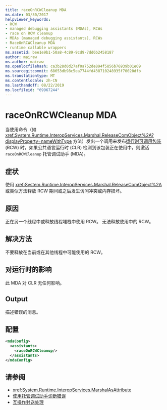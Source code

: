 ```yaml
---
title: raceOnRCWCleanup MDA
ms.date: 03/30/2017
helpviewer_keywords:
- RCW
- managed debugging assistants (MDAs), RCWs
- race on RCW cleanup
- MDAs (managed debugging assistants), RCWs
- RaceOnRCWCleanup MDA
- runtime callable wrappers
ms.assetid: bee1e9b1-50a8-4c89-9cd9-7dd6b2458187
author: mairaw
ms.author: mairaw
ms.openlocfilehash: ca3b28d0d27af0a752de894f5856b76939b01e09
ms.sourcegitcommit: 68653db98c5ea7744fd438710248935f70020dfb
ms.translationtype: MT
ms.contentlocale: zh-CN
ms.lasthandoff: 08/22/2019
ms.locfileid: "69967244"
---
```

# <a name="raceonrcwcleanup-mda"></a>raceOnRCWCleanup MDA
当使用命令（如 <xref:System.Runtime.InteropServices.Marshal.ReleaseComObject%2A?displayProperty=nameWithType> 方法）发出一个调用来发布[运行时可调用包装](../../standard/native-interop/runtime-callable-wrapper.md) (RCW) 时，如果公共语言运行时 (CLR) 检测到该包装正在使用中，则激活 `raceOnRCWCleanup` 托管调试助手 (MDA)。  
  
## <a name="symptoms"></a>症状  
 使用 <xref:System.Runtime.InteropServices.Marshal.ReleaseComObject%2A> 或类似方法释放 RCW 期间或之后发生访问冲突或内存损坏。  
  
## <a name="cause"></a>原因  
 正在另一个线程中或释放线程堆栈中使用 RCW。  无法释放使用中的 RCW。  
  
## <a name="resolution"></a>解决方法  
 不要释放在当前或在其他线程中可能使用的 RCW。  
  
## <a name="effect-on-the-runtime"></a>对运行时的影响  
 此 MDA 对 CLR 无任何影响。  
  
## <a name="output"></a>Output  
 描述错误的消息。  
  
## <a name="configuration"></a>配置  
  
```xml  
<mdaConfig>  
  <assistants>  
    <raceOnRCWCleanup/>  
  </assistants>  
</mdaConfig>  
```  
  
## <a name="see-also"></a>请参阅

- <xref:System.Runtime.InteropServices.MarshalAsAttribute>
- [使用托管调试助手诊断错误](../../../docs/framework/debug-trace-profile/diagnosing-errors-with-managed-debugging-assistants.md)
- [互操作封送处理](../../../docs/framework/interop/interop-marshaling.md)
